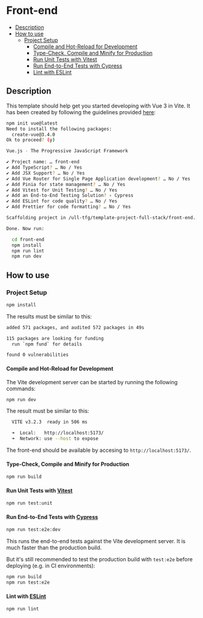 # Front-end

<!-- TOC -->

- [Description](#description)
- [How to use](#how-to-use)
  - [Project Setup](#project-setup)
    - [Compile and Hot-Reload for Development](#compile-and-hot-reload-for-development)
    - [Type-Check, Compile and Minify for Production](#type-check-compile-and-minify-for-production)
    - [Run Unit Tests with Vitest](#run-unit-tests-with-vitest)
    - [Run End-to-End Tests with Cypress](#run-end-to-end-tests-with-cypress)
    - [Lint with ESLint](#lint-with-eslint)

<!-- /TOC -->

## Description

This template should help get you started developing with Vue 3 in Vite. It has been created by following the guidelines provided [here](https://vuejs.org/guide/quick-start.html#creating-a-vue-application):
```sh
npm init vue@latest
Need to install the following packages:
  create-vue@3.4.0
Ok to proceed? (y) 

Vue.js - The Progressive JavaScript Framework

✔ Project name: … front-end
✔ Add TypeScript? … No / Yes
✔ Add JSX Support? … No / Yes
✔ Add Vue Router for Single Page Application development? … No / Yes
✔ Add Pinia for state management? … No / Yes
✔ Add Vitest for Unit Testing? … No / Yes
✔ Add an End-to-End Testing Solution? › Cypress
✔ Add ESLint for code quality? … No / Yes
✔ Add Prettier for code formatting? … No / Yes

Scaffolding project in /ull-tfg/template-project-full-stack/front-end...

Done. Now run:

  cd front-end
  npm install
  npm run lint
  npm run dev
```

## How to use

### Project Setup

```sh
npm install
```
The results must be similar to this:
```sh
added 571 packages, and audited 572 packages in 49s

115 packages are looking for funding
  run `npm fund` for details

found 0 vulnerabilities
```

#### Compile and Hot-Reload for Development

The Vite development server can be started by running the following commands:
```sh
npm run dev
```
The result must be similar to this:
```sh
  VITE v3.2.3  ready in 506 ms

  ➜  Local:   http://localhost:5173/
  ➜  Network: use --host to expose
```
The front-end should be available by accesing to `http://localhost:5173/`.

#### Type-Check, Compile and Minify for Production

```sh
npm run build
```

#### Run Unit Tests with [Vitest](https://vitest.dev/)

```sh
npm run test:unit
```

#### Run End-to-End Tests with [Cypress](https://www.cypress.io/)

```sh
npm run test:e2e:dev
```

This runs the end-to-end tests against the Vite development server.
It is much faster than the production build.

But it's still recommended to test the production build with `test:e2e` before deploying (e.g. in CI environments):

```sh
npm run build
npm run test:e2e
```

#### Lint with [ESLint](https://eslint.org/)

```sh
npm run lint
```